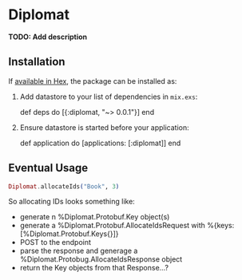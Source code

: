 # Diplomat

**TODO: Add description**

## Installation

If [available in Hex](https://hex.pm/docs/publish), the package can be installed as:

  1. Add datastore to your list of dependencies in `mix.exs`:

        def deps do
          [{:diplomat, "~> 0.0.1"}]
        end

  2. Ensure datastore is started before your application:

        def application do
          [applications: [:diplomat]]
        end


## Eventual Usage

```elixir
Diplomat.allocateIds("Book", 3)
```

So allocating IDs looks something like:

* generate n %Diplomat.Protobuf.Key object(s)
* generate a %Diplomat.Protobuf.AllocateIdsRequest with %{keys: [%Diplomat.Protobuf.Keys{}]}
* POST to the endpoint
* parse the response and generage a %Diplomat.Protobug.AllocateIdsResponse object
* return the Key objects from that Response...?

